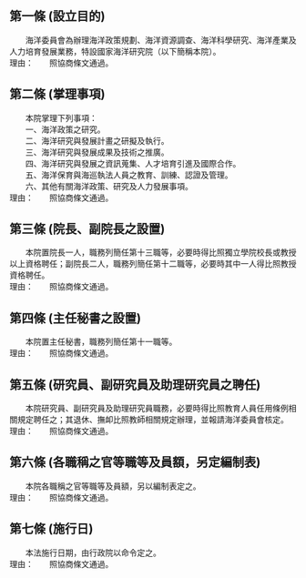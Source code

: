 第一條 (設立目的)
-----------------
　　海洋委員會為辦理海洋政策規劃、海洋資源調查、海洋科學研究、海洋產業及人力培育發展業務，特設國家海洋研究院（以下簡稱本院）。  
理由：　　照協商條文通過。

第二條 (掌理事項)
-----------------
　　本院掌理下列事項：  
　　一、海洋政策之研究。  
　　二、海洋研究與發展計畫之研擬及執行。  
　　三、海洋研究與發展成果及技術之推廣。  
　　四、海洋研究與發展之資訊蒐集、人才培育引進及國際合作。  
　　五、海洋保育與海巡執法人員之教育、訓練、認證及管理。  
　　六、其他有關海洋政策、研究及人力發展事項。  
理由：　　照協商條文通過。

第三條 (院長、副院長之設置)
---------------------------
　　本院置院長一人，職務列簡任第十三職等，必要時得比照獨立學院校長或教授以上資格聘任；副院長二人，職務列簡任第十二職等，必要時其中一人得比照教授資格聘任。  
理由：　　照協商條文通過。

第四條 (主任秘書之設置)
-----------------------
　　本院置主任秘書，職務列簡任第十一職等。  
理由：　　照協商條文通過。

第五條 (研究員、副研究員及助理研究員之聘任)
-------------------------------------------
　　本院研究員、副研究員及助理研究員職務，必要時得比照教育人員任用條例相關規定聘任之；其退休、撫卹比照教師相關規定辦理，並報請海洋委員會核定。  
理由：　　照協商條文通過。

第六條 (各職稱之官等職等及員額，另定編制表)
-------------------------------------------
　　本院各職稱之官等職等及員額，另以編制表定之。  
理由：　　照協商條文通過。

第七條 (施行日)
---------------
　　本法施行日期，由行政院以命令定之。  
理由：　　照協商條文通過。
